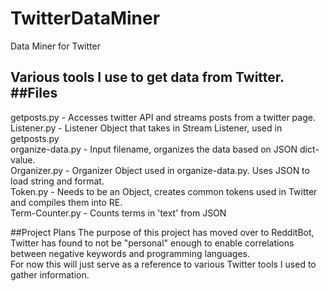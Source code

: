 # TwitterDataMiner
Data Miner for Twitter

Various tools I use to get data from Twitter.
##Files
----------------------------
getposts.py - Accesses twitter API and streams posts from a twitter page.  
Listener.py - Listener Object that takes in Stream Listener, used in getposts.py  
organize-data.py - Input filename, organizes the data based on JSON dict-value.  
Organizer.py - Organizer Object used  in organize-data.py. Uses JSON to load string and format.  
Token.py - Needs to be an Object, creates common tokens used in Twitter and compiles them into RE.  
Term-Counter.py - Counts terms in 'text' from JSON


##Project Plans
The purpose of this project has moved over to RedditBot, Twitter has found to not be "personal" enough to enable correlations between negative keywords and programming languages.  
For now this will just serve as a reference to various Twitter tools I used to gather information.
